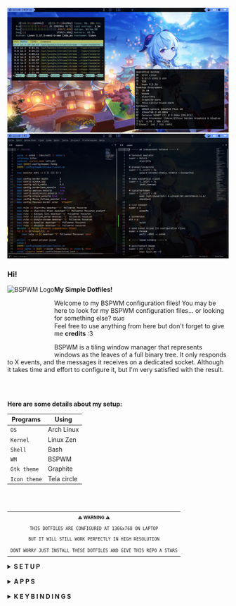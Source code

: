 ![Desktop](/.github/assets/Desktop.png "BSPWM")
![Desktop](/.github/assets/Sublime.png "BSPWM")

### Hi!
<a href="https://github.com/baskerville/bspwm"><img alt="BSPWM Logo" height="150" align = "left" src="https://github.com/baskerville/bspwm/blob/1560df35be303807052c235634eb8d59415c37ff/artworks/bspwm_logo.svg"></a>

<b>  My Simple Dotfiles!  </b>

Welcome to my BSPWM configuration files! 
You may be here to look for my BSPWM configuration files... or looking for something else? ಠωಠ <br>
Feel free to use anything from here but don't forget to give me **credits** :3

BSPWM is a tiling window manager that represents windows as the leaves of a full binary tree.
It only responds to X events, and the messages it receives on a dedicated socket. 
Although it takes time and effort to configure it, but I'm very satisfied with the result.

<h2></h2><br>

**Here are some details about my setup:**

| Programs     | Using       |
| ------------ | ----------- |
| `OS`         | Arch Linux  |
| `Kernel`     | Linux Zen   |
| `Shell`      | Bash        |
| `WM`         | BSPWM       |
| `Gtk theme`  | Graphite    |
| `Icon theme` | Tela circle |

<h2></h2><br>

<table align="right">
  <tr>
    <th align="center">
      <sup><sub>⚠ WARNING ⚠</sub></sup>
    </th>
  </tr>
  <tr>
    <td align="center">
      <sup>
         <sub>
            <samp>
                  THIS DOTFILES ARE CONFIGURED AT 1366x768 ON LAPTOP
               <p align="center">
                  BUT IT WILL STILL WORK PERFECTLY IN HIGH RESOLUTION
               </p>
                  DONT WORRY JUST INSTALL THESE DOTFILES AND GIVE THIS REPO A STARS
            </samp>
         </sub>
      </sup>
    </td>
  </tr>
</table>

<details>
<summary><strong>S E T U P</strong></summary>

   > This setup only provided for **Arch Linux** (and all Arch-based distributions)

   > Some of these applications are available in the **Arch Linux User Repository** [(AUR)](https://aur.archlinux.org), to install them you need a [Pacman wrapper](https://wiki.archlinux.org/title/AUR_helpers#Pacman_wrappers). I use [Yay](https://github.com/Jguer/yay)

  1. Install git and yay

      + Git

         ```sh
         sudo pacman -S git --needed
         ```

      + Yay

         ```sh
         git clone https://aur.archlinux.org/yay.git
         cd yay/
         makepkg -si PKGBUILD
         ```

  2. Install dependencies

      + Dependencies

         ```sh
         yay -Sy xorg xorg-server xorg-xinit xorg-xbacklight xorg-xsetroot xorg-setxkbmap xf86-video-intel \
         pipewire pipewire-alsa pipewire-jack pipewire-pulse pipewire-media-session htop neofetch rofi polybar \
         ranger tree alacritty python python-pip tk betterlockscreen noto-fonts noto-fonts-extra noto-fonts-emoji \
         noto-fonts-cjk lxappearance-gtk3 pcmanfm google-chrome polkit bspwm sxhkd --needed 
         ```
         Chage xf86-video-intel to another [Driver](https://wiki.archlinux.org/title/Xorg#Driver_installation)

   3. Install needed fonts

      You will need to install a few fonts (mainly icon fonts) in order for text and icons to be rendered properly.

      Necessary fonts:
      + **BitStream**  - [here](https://github.com/ryanoasis/nerd-fonts/releases/download/v2.1.0/BitstreamVeraSansMono.zip)
      + **DejaVu**  - [here](https://github.com/ryanoasis/nerd-fonts/releases/download/v2.1.0/DejaVuSansMono.zip)
      + **Hack**  - [here](https://github.com/ryanoasis/nerd-fonts/releases/download/v2.1.0/Hack.zip)
      + **JetBrains**  - [here](https://github.com/ryanoasis/nerd-fonts/releases/download/v2.1.0/JetBrainsMono.zip)
      + **Feather** - This font is included in my dotfiles > .fonts, needed for the icons in rofi.

      For more **Nerd Fonts** visit the [web site](https://www.nerdfonts.com/).

      Once you download them and unpack them, place them into `~/.fonts` or `~/.local/share/fonts`
      and run this command for your system to detect the newly installed fonts.

      Or use my fonts by moving them to the `~/` directory.

      ```sh
      fc-cache -fv
      ```
   
   4. Install my BSPWM configuration files

      > Clone this repository

      ```sh
      git clone https://github.com/PyLess/dotfiles-bspwm.git
      cd dotfiles-bspwm
      ```

      > Copy configs and fonts files

      ```sh
      cp -r .config/* ~/.config/
      cp -r .fonts/* ~/
      cp .xinitrc ~/

      # If you use a laptop copy this file to be able to click on tap
      sudo cp 02-touchpad-ttc.conf /etc/X11/xorg.conf.d
      ```

   5. Configure stuff

      The relevant files are inside your `~/.config/bspwm` directory.

      + User preferences and default applications

         In `bspwmrc` there is a *Default Applications* section where user preferences and default applications are defined.
         You should change those to your liking.

   6. Lastly, log out from your current desktop session and log in into `BSPWM`.

</details>
<br>

<details>
<summary><strong>A P P S</strong></summary>

|     Application    |   Description    |
| ------------------ | ---------------- |
| `Alacritty`        | Terminal         |
| `Sublime Text`     | Code editor      |
| `Sublime Merge`    | Git client       |
| `Google chrome`    | Browser          |
| `Dynalist`         | Simple lists     |
| `Obsidian`         | Markdown         |
| `Pcmanfm`          | File manager     |
| `Polybar`          | Status bar       |
| `Rofi`             | App launcher     |
| `Picom`            | Compositor       |
| `Htop`             | Process viewer   |
| `Neofetch`         | Information tool |
| `Scrot`            | Screenshot       |
| `Betterlockscreen` | Lock screen      |

Download [Dynalist](https://dynalist.io/download)/[Obsidian](https://obsidian.md/download) and extract the file to the /opt folder   

</details>
<br>

<details>
<summary><strong>K E Y B I N D I N G S</strong></summary>

|        Keybindings        |                 Function                 |
| --------------------------| ---------------------------------------- |
| `Super + Enter`           | Launch (Alacritty)                       |
| `Super + X`               | Launch (Sublime Text)                    |
| `Super + Shift + X`       | Launch (Sublime Merge)                   |
| `Super + D`               | Launch (Dynalist)                        |
| `Super + C`               | Launch (Google chrome)                   |
| `Super + V`               | Launch (Google chrome incognito)         |
| `Super + F`               | Launch (Pcmanfm)                         |
| `Super + Z`               | Launch (Rofi)                            |
| `Super + Alt + {A,S,D}`   | Menus/Applets {windows,powermenu,network}|
| `Super + {Shift + }W`     | Close/Kill Window                        |
| `Super + {1-5}`           | Switches to Workspace 1 to 5             |
| `Super + Shift + {1-9,0}` | Move Apps/Windows to Workspace 1 to 5    |
| `Super + Ctrl + {Z,X,A,S}`| Flags {marked,locked,sticky,private}     |
| `Super + P`               | Screenshot                               |

To launch Dynalist/Obsidian you need to have the same version in the sxhkdrc configuration and keep the folder in the /opt directory

</details>
<br>
